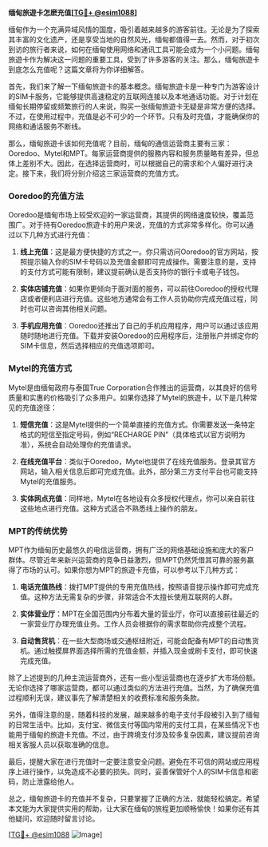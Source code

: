 **缅甸旅遊卡怎麽充值[[TG💪+ @esim1088](https://t.me/s/esim1088)]**

缅甸作为一个充满异域风情的国度，吸引着越来越多的游客前往。无论是为了探索其丰富的文化遗产，还是享受当地的自然风光，缅甸都值得一去。然而，对于初次到访的旅行者来说，如何在缅甸使用网络和通讯工具可能会成为一个小问题。缅甸旅遊卡作为解决这一问题的重要工具，受到了许多游客的关注。那么，缅甸旅遊卡到底怎么充值呢？这篇文章将为你详细解答。

首先，我们来了解一下缅甸旅遊卡的基本概念。缅甸旅遊卡是一种专门为游客设计的SIM卡服务，它能够提供高速稳定的互联网连接以及本地通话功能。对于计划在缅甸长期停留或频繁旅行的人来说，购买一张缅甸旅遊卡无疑是非常方便的选择。不过，在使用过程中，充值是必不可少的一个环节。只有及时充值，才能确保你的网络和通话服务不断线。

那么，缅甸旅遊卡该如何充值呢？目前，缅甸的通信运营商主要有三家：Ooredoo、Mytel和MPT。每家运营商提供的服務内容和服务质量略有差异，但总体上差别不大。因此，在选择运营商时，可以根据自己的需求和个人偏好进行决定。接下来，我们将分别介绍这三家运营商的充值方式。

### Ooredoo的充值方法

Ooredoo是缅甸市场上较受欢迎的一家运营商，其提供的网络速度较快，覆盖范围广。对于持有Ooredoo旅遊卡的用户来说，充值的方式非常多样化。你可以通过以下几种方式进行充值：

1. **线上充值**：这是最方便快捷的方式之一。你只需访问Ooredoo的官方网站，按照提示输入你的SIM卡号码以及充值金额即可完成操作。需要注意的是，支持的支付方式可能有限制，建议提前确认是否支持你的银行卡或电子钱包。

2. **实体店铺充值**：如果你更倾向于面对面的服务，可以前往Ooredoo的授权代理店或者便利店进行充值。这些地方通常会有工作人员协助你完成充值过程，同时也可以咨询其他相关问题。

3. **手机应用充值**：Ooredoo还推出了自己的手机应用程序，用户可以通过该应用随时随地进行充值。下载并安装Ooredoo的应用程序后，注册账户并绑定你的SIM卡信息，然后选择相应的充值选项即可。

### Mytel的充值方式

Mytel是由缅甸政府与泰国True Corporation合作推出的运营商，以其良好的信号质量和实惠的价格吸引了众多用户。如果你选择了Mytel的旅遊卡，以下是几种常见的充值途径：

1. **短信充值**：这是Mytel提供的一个简单直接的充值方式。你需要发送一条特定格式的短信至指定号码，例如“RECHARGE PIN”（具体格式以官方说明为准），系统会自动处理你的充值请求。

2. **在线充值平台**：类似于Ooredoo，Mytel也提供了在线充值服务。登录其官方网站，输入相关信息后即可完成充值。此外，部分第三方支付平台也可能支持Mytel的充值服务。

3. **实体网点充值**：同样地，Mytel在各地设有众多授权代理点，你可以亲自前往这些地点进行充值。这种方式适合不熟悉线上操作的朋友。

### MPT的传统优势

MPT作为缅甸历史最悠久的电信运营商，拥有广泛的网络基础设施和庞大的客户群体。尽管近年来新兴运营商的竞争日益激烈，但MPT仍然凭借其可靠的服务赢得了市场的认可。如果你想为MPT的旅遊卡充值，可以参考以下几种方式：

1. **电话充值热线**：拨打MPT提供的专用充值热线，按照语音提示操作即可完成充值。这种方法无需复杂的步骤，非常适合不太擅长使用互联网的人群。

2. **实体营业厅**：MPT在全国范围内分布着大量的营业厅，你可以直接前往最近的一家营业厅办理充值业务。工作人员会根据你的需求帮助你完成整个流程。

3. **自动售货机**：在一些大型商场或交通枢纽附近，可能会配备有MPT的自动售货机。通过触摸屏界面选择所需的充值金额，并插入现金或刷卡支付，即可快速完成充值。

除了上述提到的几种主流运营商外，还有一些小型运营商也在逐步扩大市场份额。无论你选择了哪家运营商，都可以通过类似的方法进行充值。当然，为了确保充值过程顺利无误，建议事先了解清楚相关的收费标准和服务条款。

另外，值得注意的是，随着科技的发展，越来越多的电子支付手段被引入到了缅甸的日常生活中。比如，支付宝、微信支付等国内常用的支付工具，在某些情况下也能用于缅甸的旅遊卡充值。不过，由于跨境支付涉及较多复杂因素，建议提前咨询相关客服人员以获取准确的信息。

最后，提醒大家在进行充值时一定要注意安全问题。避免在不可信的网站或应用程序上进行操作，以免造成不必要的损失。同时，妥善保管好个人的SIM卡信息和密码，防止泄露给他人。

总之，缅甸旅遊卡的充值并不复杂，只要掌握了正确的方法，就能轻松搞定。希望本文能为大家提供实用的帮助，让大家在缅甸的旅程更加顺畅愉快！如果你还有其他疑问，欢迎随时留言讨论。

[[TG💪+ @esim1088](https://t.me/s/esim1088) ![Image](https://i.postimg.cc/4NQfJmqS/Snipaste-2025-05-13-00-14-12.png)]